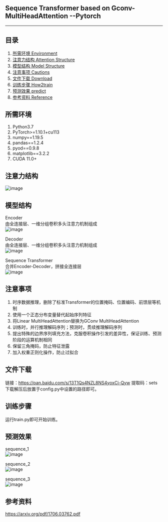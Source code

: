 ﻿## Sequence Transformer based on Gconv-MultiHeadAttention --Pytorch
---

## 目录
1. [所需环境 Environment](#所需环境)
2. [注意力结构 Attention Structure](#注意力结构)
2. [模型结构 Model Structure](#模型结构)
3. [注意事项 Cautions](#注意事项)
4. [文件下载 Download](#文件下载)
5. [训练步骤 How2train](#训练步骤)
6. [预测效果 predict](#位置编码)
7. [参考资料 Reference](#参考资料)

## 所需环境
1. Python3.7
2. PyTorch>=1.10.1+cu113
3. numpy==1.19.5
4. pandas==1.2.4
5. pyod==0.9.8
6. matplotlib==3.2.2
6. CUDA 11.0+  

## 注意力结构
![image]()  

## 模型结构
Encoder  
由全连接层、一维分组卷积多头注意力机制组成  
![image]()  

Decoder  
由全连接层、一维分组卷积多头注意力机制组成  
![image]() 

Sequence Transformer  
合并Encoder-Decoder，拼接全连接层  
![image]() 

## 注意事项
1. 时序数据推理，删除了标准Transformer的位置掩码、位置编码、前馈层等机制
2. 使用一个正态分布变量替代起始序列特征
3. 将Linear MultiHeadAttention替换为GConv MultiHeadAttention
4. 训练时，并行推理解码序列；预测时，贯续推理解码序列
5. 提出特殊的边界序列填充方法，克服卷积操作引发的差异性，保证训练、预测阶段的运算机制相同
6. 保留三角掩码，防止特征泄露
7. 加入权重正则化操作，防止过拟合

## 文件下载    
链接：https://pan.baidu.com/s/13T1Qs4NZL8NS4yoxCi-Qyw 
提取码：sets 
下载解压后放置于config.py中设置的路径即可。

## 训练步骤
运行train.py即可开始训练。  

## 预测效果
sequence_1  
![image]()  

sequence_2  
![image]() 

sequence_3  
![image]()  

## 参考资料
https://arxiv.org/pdf/1706.03762.pdf

